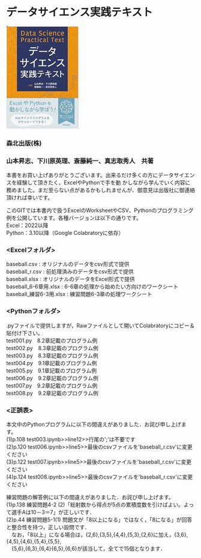 # データサイエンス実践テキスト
![Test Image 1](/textbook.jpg)
### 森北出版(株)
### 山本昇志、下川原英理、斎藤純一、真志取秀人　共著

本書をお買い上げありがとうございます。出来るだけ多くの方にデータサイエンスを経験して頂きたく、ExcelやPythonで手を動
かしながら学んでいく内容に務めました。まだ至らない点があるかもしれませんが、御意見は出版社に御連絡頂ければ幸いです。

このGITでは本書内で扱うExcelのWorksheetやCSV、Pythonのプログラミング例を公開しています。各種バージョンは以下の通りです。  
Excel：2022以降  
Python：3.10以降（Google Colabratoryに依存） 

### <Excelフォルダ>
baseball.csv : オリジナルのデータをcsv形式で提供  
baseball_r.csv : 前処理済みのデータをcsv形式で提供  
baseball.xlsx : オリジナルのデータをExcel形式で提供  
baseball_6-6章用.xlsx : 6-6章の処理から始めたい方向けのワークシート  
baseball_練習6-3用.xlsx : 練習問題6-3章の処理ワークシート  

### <Pythonフォルダ>
.pyファイルで提供しますが，Rawファイルとして開いてColabratoryにコピー＆貼付け下さい。  
test001.py　8.2章記載のプログラム例  
test002.py　8.3章記載のプログラム例  
test003.py　8.3章記載のプログラム例  
test004.py　9.1章記載のプログラム例  
test005.py　9.1章記載のプログラム例  
test006.py　9.2章記載のプログラム例  
test007.py　9.2章記載のプログラム例  
test008.py　9.2章記載のプログラム例  

### <正誤表>
本文中のPythonプログラムに以下の間違えがありました．お詫び申し上げます。  
(1)p.108 test003.ipynb>>line12>>行尾の';'は不要です  
(2)p.120 test006.ipynb>>line5>>最後のcsvファイルを'baseball_r.csv'に変更ください  
(3)p.122 test007.ipynb>>line5>>最後のcsvファイルを'baseball_r.csv'に変更ください  
(4)p.124 test008.ipynb>>line5>>最後のcsvファイルを'baseball_r.csv'に変更ください 

練習問題の解答例に以下の間違えがありました．お詫び申し上げます。   
(1)p.138 練習問題4-2 (2)「総射数から得点が5点の累積度数を引けばよい。よって選手Aは10－3＝7」が正しいです．   
(2)p.44 練習問題5-1(1) 問題文が「8以上になる」ではなく，「8になる」が回答と整合性を持つ，正しい設問です．  
　なお，「8以上」になる場合は，{2,6},{3,5},{4,4},{5,3},{2,6}に加え，{3,6},{4,5},{4,6},{5,4},{5,5},  
　{5,6},{6,3},{6,4}{6,5},{6,6}が該当して，全てで15個となります．


